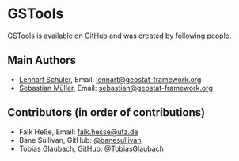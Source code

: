 # GSTools

GSTools is available on [GitHub](https://github.com/GeoStat-Framework/GSTools)
and was created by following people.


## Main Authors

- [Lennart Schüler](https://github.com/LSchueler), Email:  <lennart@geostat-framework.org>
- [Sebastian Müller](https://github.com/MuellerSeb), Email:  <sebastian@geostat-framework.org>


## Contributors (in order of contributions)

- Falk Heße, Email: <falk.hesse@ufz.de>
- Bane Sullivan, GitHub: [@banesullivan](https://github.com/banesullivan)
- Tobias Glaubach, GitHub: [@TobiasGlaubach](https://github.com/TobiasGlaubach)